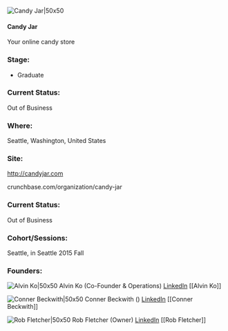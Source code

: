 

![Candy Jar|50x50](https://apimg.techstars.com/connect/images/image_files/5588906f740ea7c28a000002/original/Candy_Jar_logo.png)

#### Candy Jar
Your online candy store

### Stage: 
 - Graduate 

### Current Status: 
Out of Business

### Where:
Seattle, Washington, United States

### Site:
http://candyjar.com



crunchbase.com/organization/candy-jar

### Current Status: 
Out of Business

### Cohort/Sessions: 
Seattle, in Seattle 2015 Fall

### Founders: 

![Alvin Ko|50x50](https://apimg.techstars.com/connect/images/image_files/558853edda79e03438000002/original/Alvin_Ko_COO_Candy_Jar.jpg) Alvin Ko (Co-Founder & Operations) [LinkedIn](https://linkedin.com/in/alvin-ko-97919a3b) [[Alvin Ko]]

![Conner Beckwith|50x50](https://apimg.techstars.com/connect/images/image_files/5588551c1e6c010683000004/original/conner_beckwith_operations_candyjar.jpg) Conner Beckwith () [LinkedIn](https://linkedin.com/pub/conner-beckwith) [[Conner Beckwith]]

![Rob Fletcher|50x50](https://apimg.techstars.com/connect/images/image_files/5589c11c883a9c2e2900000a/original/Rob_Fletcher_CEO_Candy_Jar.jpg) Rob Fletcher (Owner) [LinkedIn](https://linkedin.com/in/robfletcher) [[Rob Fletcher]]


